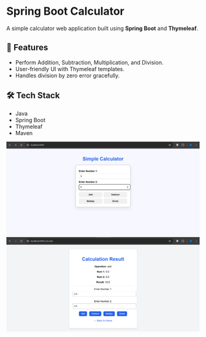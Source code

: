 # Spring Boot Calculator

A simple calculator web application built using **Spring Boot** and **Thymeleaf**.

## 🚀 Features
- Perform Addition, Subtraction, Multiplication, and Division.
- User-friendly UI with Thymeleaf templates.
- Handles division by zero error gracefully.

## 🛠️ Tech Stack
- Java
- Spring Boot
- Thymeleaf
- Maven

![HonePage Screenshot](homepage.png)  
![ContentPage Screenshot](resultpage.png) 

